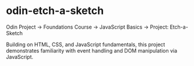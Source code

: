 # odin-etch-a-sketch
Odin Project -> Foundations Course -> JavaScript Basics -> Project:  Etch-a-Sketch

Building on HTML, CSS, and JavaScript fundamentals, this project demonstrates familiarity with event handling and DOM manipulation via JavaScript.